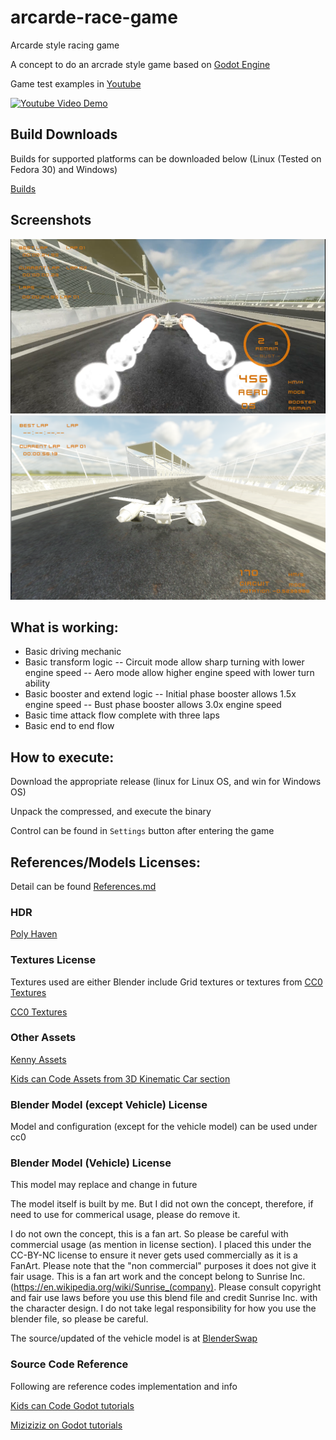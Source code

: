 # arcarde-race-game
Arcarde style racing game

A concept to do an arcrade style game based on [Godot Engine](https://godotengine.org/)

Game test examples in [Youtube](https://www.youtube.com/watch?v=Kbf3CsReQuk&list=PLlwvRbWsWmGU6t0heHGc8cjUApTA70hYl)

[![Youtube Video Demo](https://i.ytimg.com/vi/Kbf3CsReQuk/hqdefault.jpg?sqp=-oaymwEbCKgBEF5IVfKriqkDDggBFQAAiEIYAXABwAEG&rs=AOn4CLDprTUAzW6ip6AvT50wrr9UHycpBw)](/screenshots/screenshot_0.png?raw=true "Screenshot 0")

## Build Downloads
Builds for supported platforms can be downloaded below (Linux (Tested on Fedora 30) and Windows)

[Builds](https://github.com/danilko/arcade-race-game/releases)

## Screenshots

![Screenshot0](/screenshots/screenshot_0.png?raw=true "Screenshot 0")
![Screenshot1](/screenshots/screenshot_1.png?raw=true "Screenshot 1")


## What is working:
- Basic driving mechanic
- Basic transform logic 
-- Circuit mode allow sharp turning with lower engine speed
-- Aero mode allow higher engine speed with lower turn ability
- Basic booster and extend logic
-- Initial phase booster allows 1.5x engine speed
-- Bust phase booster allows 3.0x engine speed
- Basic time attack flow complete with three laps
- Basic end to end flow

## How to execute:
Download the appropriate release (linux for Linux OS, and win for Windows OS)

Unpack the compressed, and execute the binary

Control can be found in `Settings` button after entering the game


## References/Models Licenses:

Detail can be found [References.md](References.md)

### HDR
[Poly Haven](https://polyhaven.com/a/sunflowers)

### Textures License
Textures used are either Blender include Grid textures or textures from [CC0 Textures](https://cc0textures.com)

[CC0 Textures](https://cc0textures.com)

### Other Assets
[Kenny Assets](https://www.kenney.nl/assets)

[Kids can Code Assets from 3D Kinematic Car section](https://kidscancode.org/godot_recipes/3d/kinematic_car/)

### Blender Model (except Vehicle) License
Model and configuration (except for the vehicle model) can be used under cc0

### Blender Model (Vehicle) License
This model may replace and change in future

The model itself is built by me. But I did not own the concept, therefore, if need to use for commerical usage, please do remove it.

I do not own the concept, this is a fan art. So please be careful with commercial usage (as mention in license section). I placed this under the CC-BY-NC license to ensure it never gets used commercially as it is a FanArt. Please note that the "non commercial" purposes it does not give it fair usage. This is a fan art work and the concept belong to Sunrise Inc. (https://en.wikipedia.org/wiki/Sunrise_(company). Please consult copyright and fair use laws before you use this blend file and credit Sunrise Inc. with the character design. I do not take legal responsibility for how you use the blender file, so please be careful.

The source/updated of the vehicle model is at [BlenderSwap](https://www.blendswap.com/blends/view/92900)

### Source Code Reference
Following are reference codes implementation and info

[Kids can Code Godot tutorials](https://kidscancode.org/godot_recipes/)

[Miziziziz on Godot tutorials](https://www.youtube.com/watch?v=8ngg6ueC_ks)